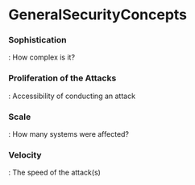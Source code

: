 # GeneralSecurityConcepts

### Sophistication
 : How complex is it?


### Proliferation of the Attacks
 : Accessibility of conducting an attack


### Scale
 : How many systems were affected?


### Velocity
 : The speed of the attack(s)